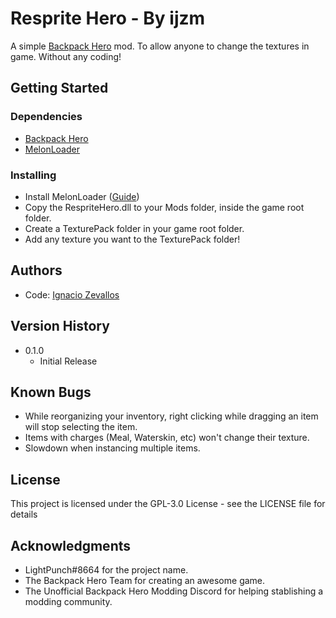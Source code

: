 # Resprite Hero - By ijzm

A simple [Backpack Hero](https://store.steampowered.com/app/1970580/Backpack_Hero/) mod. To allow anyone to change the textures in game. Without any coding!

## Getting Started

### Dependencies

* [Backpack Hero](https://store.steampowered.com/app/1970580/Backpack_Hero/)
* [MelonLoader](https://github.com/LavaGang/MelonLoader)

### Installing

* Install MelonLoader ([Guide](https://melonwiki.xyz))
* Copy the RespriteHero.dll to your Mods folder, inside the game root folder.
* Create a TexturePack folder in your game root folder.
* Add any texture you want to the TexturePack folder!

## Authors

* Code: [Ignacio Zevallos](https://IgnacioZevallos.com/)

## Version History

* 0.1.0
    * Initial Release

## Known Bugs

* While reorganizing your inventory, right clicking while dragging an item will stop selecting the item.
* Items with charges (Meal, Waterskin, etc) won't change their texture.
* Slowdown when instancing multiple items.

## License

This project is licensed under the GPL-3.0 License - see the LICENSE file for details

## Acknowledgments

* LightPunch#8664 for the project name.
* The Backpack Hero Team for creating an awesome game.
* The Unofficial Backpack Hero Modding Discord for helping stablishing a modding community.

